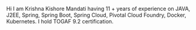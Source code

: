 Hi I am Krishna Kishore Mandati having 11 + years of experience on JAVA, J2EE, Spring, Spring Boot, Spring Cloud, Pivotal Cloud Foundry, Docker, Kubernetes. I hold TOGAF 9.2 certification.
